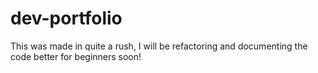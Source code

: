 # dev-portfolio

This was made in quite a rush, I will be refactoring and documenting the code better for beginners soon!
